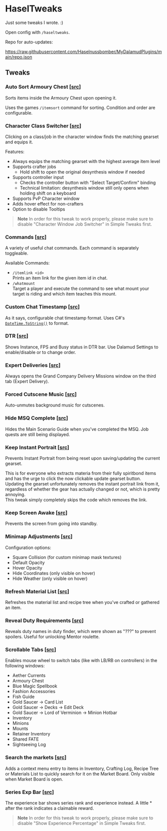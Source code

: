# HaselTweaks

Just some tweaks I wrote. :)

Open config with `/haseltweaks`.

Repo for auto-updates:

https://raw.githubusercontent.com/Haselnussbomber/MyDalamudPlugins/main/repo.json

## Tweaks

### Auto Sort Armoury Chest [[src](Tweaks/AutoSortArmouryChest.cs)]

Sorts items inside the Armoury Chest upon opening it.

Uses the games `/itemsort` command for sorting. Condition and order are configurable.

### Character Class Switcher [[src](Tweaks/CharacterClassSwitcher.cs)]

Clicking on a class/job in the character window finds the matching gearset and equips it.

Features:

- Always equips the matching gearset with the highest average item level
- Supports crafter jobs
  - Hold shift to open the original desynthesis window if needed
- Supports controller input
  - Checks the controller button with "Select Target/Confirm" binding
  - Technical limitation: desynthesis window still only opens when holding shift on a keyboard
- Supports PvP Character window
- Adds hover effect for non-crafters
- Option to disable Tooltips

> **Note**
> In order for this tweak to work properly, please make sure to disable \"Character Window Job Switcher\" in Simple Tweaks first.

### Commands [[src](Tweaks/Commands.cs)]

A variety of useful chat commands. Each command is separately toggleable.

Available Commands:

- `/itemlink <id>`  
  Prints an item link for the given item id in chat.
- `/whatmount`  
  Target a player and execute the command to see what mount your target is riding and which item teaches this mount.

### Custom Chat Timestamp [[src](Tweaks/CustomChatTimestamp.cs)]

As it says, configurable chat timestamp format. Uses C#'s <a href="https://docs.microsoft.com/en-us/dotnet/standard/base-types/custom-date-and-time-format-strings" target="_blank" rel="noreferrer noopener">`DateTime.ToString()`</a> to format.

### DTR [[src](Tweaks/DTR.cs)]

Shows Instance, FPS and Busy status in DTR bar. Use Dalamud Settings to enable/disable or to change order.

### Expert Deliveries [[src](Tweaks/ExpertDeliveries.cs)]

Always opens the Grand Company Delivery Missions window on the third tab (Expert Delivery).

### Forced Cutscene Music [[src](Tweaks/ForcedCutsceneMusic.cs)]

Auto-unmutes background music for cutscenes.

### Hide MSQ Complete [[src](Tweaks/HideMSQComplete.cs)]

Hides the Main Scenario Guide when you've completed the MSQ. Job quests are still being displayed.

### Keep Instant Portrait [[src](Tweaks/KeepInstantPortrait.cs)]

Prevents Instant Portrait from being reset upon saving/updating the current gearset.

This is for everyone who extracts materia from their fully spiritbond items and has the urge to click the now clickable update gearset button.  
Updating the gearset unfortunately removes the instant portrait link from it, regardless of whether the gear has actually changed or not, which is pretty annoying.  
This tweak simply completely skips the code which removes the link.

### Keep Screen Awake [[src](Tweaks/KeepScreenAwake.cs)]

Prevents the screen from going into standby.

### Minimap Adjustments [[src](Tweaks/MinimapAdjustments.cs)]

Configuration options:

- Square Collision (for custom minimap mask textures)
- Default Opacity
- Hover Opacity
- Hide Coordinates (only visible on hover)
- Hide Weather (only visible on hover)

### Refresh Material List [[src](Tweaks/RefreshMaterialList.cs)]

Refreshes the material list and recipe tree when you've crafted or gathered an item.

### Reveal Duty Requirements [[src](Tweaks/RevealDutyRequirements.cs)]

Reveals duty names in duty finder, which were shown as "???" to prevent spoilers. Useful for unlocking Mentor roulette.

### Scrollable Tabs [[src](Tweaks/ScrollableTabs.cs)]

Enables mouse wheel to switch tabs (like with LB/RB on controllers) in the following windows:

- Aether Currents
- Armoury Chest
- Blue Magic Spellbook
- Fashion Accessories
- Fish Guide
- Gold Saucer -> Card List
- Gold Saucer -> Decks -> Edit Deck
- Gold Saucer -> Lord of Verminion -> Minion Hotbar
- Inventory
- Minions
- Mounts
- Retainer Inventory
- Shared FATE
- Sightseeing Log

### Search the markets [[src](Tweaks/SearchTheMarkets.cs)]

Adds a context menu entry to items in Inventory, Crafting Log, Recipe Tree or Materials List to quickly search for it on the Market Board. Only visible when Market Board is open.

### Series Exp Bar [[src](Tweaks/SeriesExpBar.cs)]

The experience bar shows series rank and experience instead. A little * after the rank indicates a claimable reward.

> **Note**
> In order for this tweak to work properly, please make sure to disable "Show Experience Percentage" in Simple Tweaks first.
